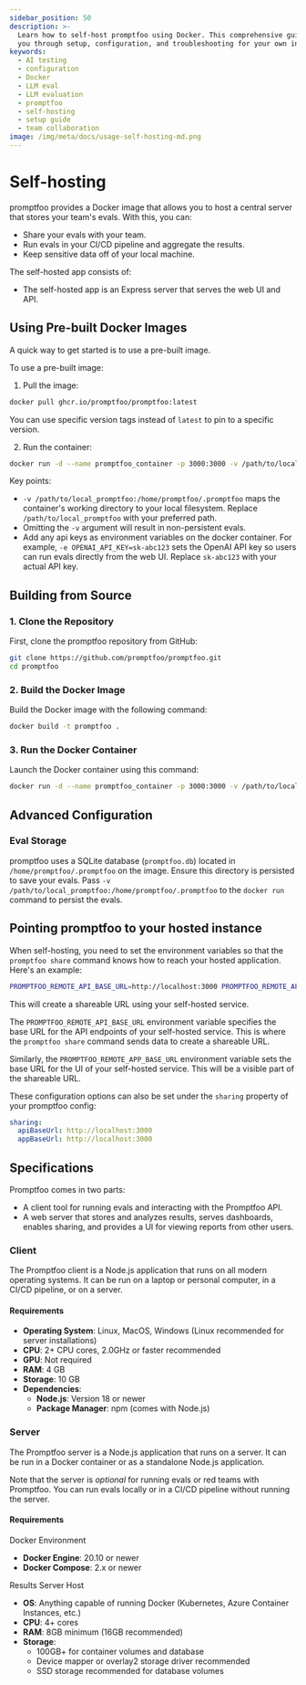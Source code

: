 ```yaml
---
sidebar_position: 50
description: >-
  Learn how to self-host promptfoo using Docker. This comprehensive guide walks
  you through setup, configuration, and troubleshooting for your own instance.
keywords:
  - AI testing
  - configuration
  - Docker
  - LLM eval
  - LLM evaluation
  - promptfoo
  - self-hosting
  - setup guide
  - team collaboration
image: /img/meta/docs/usage-self-hosting-md.png
---
```


# Self-hosting

promptfoo provides a Docker image that allows you to host a central server that stores your team's evals. With this, you can:

- Share your evals with your team.
- Run evals in your CI/CD pipeline and aggregate the results.
- Keep sensitive data off of your local machine.

The self-hosted app consists of:

- The self-hosted app is an Express server that serves the web UI and API.

## Using Pre-built Docker Images

A quick way to get started is to use a pre-built image.

To use a pre-built image:

1. Pull the image:

```bash
docker pull ghcr.io/promptfoo/promptfoo:latest
```

You can use specific version tags instead of `latest` to pin to a specific version.

2. Run the container:

```bash
docker run -d --name promptfoo_container -p 3000:3000 -v /path/to/local_promptfoo:/home/promptfoo/.promptfoo ghcr.io/promptfoo/promptfoo:latest
```

Key points:

- `-v /path/to/local_promptfoo:/home/promptfoo/.promptfoo` maps the container's working directory to your local filesystem. Replace `/path/to/local_promptfoo` with your preferred path.
- Omitting the `-v` argument will result in non-persistent evals.
- Add any api keys as environment variables on the docker container. For example, `-e OPENAI_API_KEY=sk-abc123` sets the OpenAI API key so users can run evals directly from the web UI. Replace `sk-abc123` with your actual API key.

## Building from Source

### 1. Clone the Repository

First, clone the promptfoo repository from GitHub:

```sh
git clone https://github.com/promptfoo/promptfoo.git
cd promptfoo
```

### 2. Build the Docker Image

Build the Docker image with the following command:

```sh
docker build -t promptfoo .
```

### 3. Run the Docker Container

Launch the Docker container using this command:

```sh
docker run -d --name promptfoo_container -p 3000:3000 -v /path/to/local_promptfoo:/home/promptfoo/.promptfoo promptfoo
```

## Advanced Configuration

### Eval Storage

promptfoo uses a SQLite database (`promptfoo.db`) located in `/home/promptfoo/.promptfoo` on the image. Ensure this directory is persisted to save your evals. Pass `-v /path/to/local_promptfoo:/home/promptfoo/.promptfoo` to the `docker run` command to persist the evals.

## Pointing promptfoo to your hosted instance

When self-hosting, you need to set the environment variables so that the `promptfoo share` command knows how to reach your hosted application. Here's an example:

```sh
PROMPTFOO_REMOTE_API_BASE_URL=http://localhost:3000 PROMPTFOO_REMOTE_APP_BASE_URL=http://localhost:3000 promptfoo share -y
```

This will create a shareable URL using your self-hosted service.

The `PROMPTFOO_REMOTE_API_BASE_URL` environment variable specifies the base URL for the API endpoints of your self-hosted service. This is where the `promptfoo share` command sends data to create a shareable URL.

Similarly, the `PROMPTFOO_REMOTE_APP_BASE_URL` environment variable sets the base URL for the UI of your self-hosted service. This will be a visible part of the shareable URL.

These configuration options can also be set under the `sharing` property of your promptfoo config:

```yaml
sharing:
  apiBaseUrl: http://localhost:3000
  appBaseUrl: http://localhost:3000
```

## Specifications

Promptfoo comes in two parts:

- A client tool for running evals and interacting with the Promptfoo API.
- A web server that stores and analyzes results, serves dashboards, enables sharing, and provides a UI for viewing reports from other users.

### Client

The Promptfoo client is a Node.js application that runs on all modern operating systems. It can be run on a laptop or personal computer, in a CI/CD pipeline, or on a server.

#### Requirements

- **Operating System**: Linux, MacOS, Windows (Linux recommended for server installations)
- **CPU**: 2+ CPU cores, 2.0GHz or faster recommended
- **GPU**: Not required
- **RAM**: 4 GB
- **Storage**: 10 GB
- **Dependencies**:
  - **Node.js**: Version 18 or newer
  - **Package Manager**: npm (comes with Node.js)

### Server

The Promptfoo server is a Node.js application that runs on a server. It can be run in a Docker container or as a standalone Node.js application.

Note that the server is _optional_ for running evals or red teams with Promptfoo. You can run evals locally or in a CI/CD pipeline without running the server.

#### Requirements

Docker Environment

- **Docker Engine**: 20.10 or newer
- **Docker Compose**: 2.x or newer

Results Server Host

- **OS**: Anything capable of running Docker (Kubernetes, Azure Container Instances, etc.)
- **CPU**: 4+ cores
- **RAM**: 8GB minimum (16GB recommended)
- **Storage**:
  - 100GB+ for container volumes and database
  - Device mapper or overlay2 storage driver recommended
  - SSD storage recommended for database volumes
